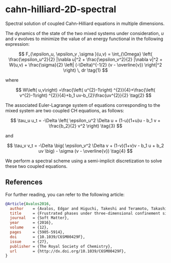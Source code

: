 # cahn-hilliard-2D-spectral
Spectral solution of coupled Cahn-Hilliard equations in multiple dimensions.

The dynamics of the state of the two mixed systems under consideration, $u$ and $v$ evolves to minimize the value of
an energy functional in the following expression: 



$$
F_{\epsilon_u, \epsilon_v ,\sigma }(u,v) = \int_{\Omega} \left( \frac{\epsilon_u^2}{2} |\nabla u|^2 + \frac{\epsilon_v^2}{2} |\nabla v|^2 + W(u,v) + \frac{\sigma}{2} \left| (-\Delta)^{-1/2} (v - \overline{v}) \right|^2 \right) \, dr  \tag{1}
$$



where

$$
W\left( u,v\right) =\frac{\left( u^{2}-1\right) ^{2}}{4}+\frac{\left(
v^{2}-1\right) ^{2}}{4}+b_1 uv-b_{2}\frac{uv^{2}}{2}   \tag{2}
$$


The associated Euler-Lagrange system of equations corresponding to the mixed
system  are two coupled  CH equations, as follows:

$$
\tau_u u_t = -\Delta \left( \epsilon_u^2 \Delta u + (1-u)(1+u)u - b_1 v + \frac{b_2}{2} v^2 \right)  \tag{3}
$$

and

$$
\tau_v v_t = -\Delta \big( \epsilon_v^2 \Delta v + (1-v)(1+v)v - b_1 u + b_2 uv \big) - \sigma (v - \overline{v})   \tag{4}
$$

We perform a spectral scheme using a semi-implicit discretization to solve these two coupled equations.

## References
For further reading, you can refer to the following article:

```bibtex
@Article{Avalos2016,
  author    = {Avalos, Edgar and Higuchi, Takeshi and Teramoto, Takashi and Yabu, Hiroshi and Nishiura, Yasumasa},
  title     = {Frustrated phases under three-dimensional confinement simulated by a set of coupled Cahn-Hilliard equations},
  journal   = {Soft Matter},
  year      = {2016},
  volume    = {12},
  pages     = {5905-5914},
  doi       = {10.1039/C6SM00429F},
  issue     = {27},
  publisher = {The Royal Society of Chemistry},
  url       = {http://dx.doi.org/10.1039/C6SM00429F},
}



